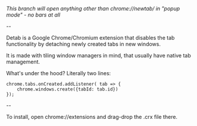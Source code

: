 *This branch will open anything other than chrome://newtab/ in "popup mode" - no bars at all*

--

Detab is a Google Chrome/Chromium extension that disables the tab functionality by detaching newly created tabs in new windows.

It is made with tiling window managers in mind, that usually have native tab management.

What's under the hood? Literally two lines:

    chrome.tabs.onCreated.addListener( tab => {
        chrome.windows.create({tabId: tab.id})
    });

--

To install, open chrome://extensions and drag-drop the .crx file there.
